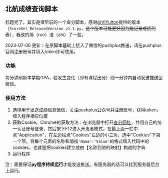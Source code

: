 ## 北航成绩查询脚本

标题党了，其实是很早前的一个查分脚本，感谢[@ViYulton](https://github.com/ViYulton)提供的版本（`ScoreGet_ReleasedVersion_v1.1.py`，~~这个版本可能更好因为能记录成绩列表~~），我改的简（ruo）洁（zhi）了一些。

2023-07-06 更新：在原脚本基础上接入了微信的pushplus推送，请在pushplus官网注册账号并填入token即可使用。



### 功能

每分钟刷新本学期GPA，若发生变化（即有课程出分）则一分钟内自动发送推送至微信。



### 使用方法

1. 选择用于发送成绩信息微信，关注pushplus公众号并注册账号，获得token，填入程序相应位置
2. 获取Cookie。Chrome的获取方法：在浏览器中打开[查分网址](https://app.buaa.edu.cn/buaascore/wap/default/index)，并用自己的统一认证账号登录，然后按下F12进入开发者模式，在最上面一栏中点"Application"，在左边栏点"Cookies"左边的小三角，选中"Cookies"下第一个项，将每个元素的名称和值按`'Name':'Value'`的格式填入代码中的cookies，也就是把cookies建立成由【名称到值的映射】构成的字典
3. 运行程序



注：需要保证**py程序持续运行**才能发送推送。有服务器的话可以挂到服务器后台上运行。
